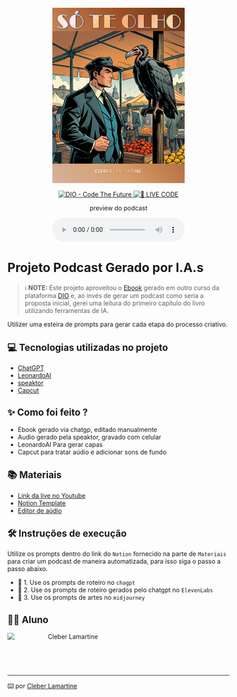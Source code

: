<p align="center">
<img 
    src="assets/capa.png"
    width="300"
/>
</p>

<p align="center">
<a href="https://dio.me/">
    <img 
        src="https://img.shields.io/badge/DIO-Code_The_Future-28DA77?logo=youtube" 
        alt="DIO - Code The Future">
</a>
<a href="https://dio.me/">
<img 
    src="https://img.shields.io/badge/🔴_LIVE_CODE-FF5E72" 
    alt="🔴 LIVE CODE">
</a>
</p>

<p align="center">
    preview do podcast
</p>

<div align="center">
    <audio src="output/podcast_editado.MP3" controls title="Podcast editado"></audio>
</div>

# Projeto Podcast Gerado por I.A.s


 > ℹ️ **NOTE:** Este projeto aproveitou o [Ebook](https://github.com/cleber-lamartine/prompts-recipe-to-create-a-ebook/blob/main/output/So_te_olho.pdf) gerado em outro curso da plataforma [DIO](https://dio.me) e, ao invés de gerar um podcast como seria a proposta inicial, gerei uma leitura do primeiro capítulo do livro utilizando ferramentas de IA.

Utilizer uma esteira de prompts para gerar cada etapa do processo criativo.

## 💻 Tecnologias utilizadas no projeto

- [ChatGPT](https://chat.openai.com/) 
- [LeonardoAI](https://leonardo.ai/)
- [speaktor](https://speaktor.com/)
- [Capcut](https://www.capcut.com/pt-br/)

## ✨ Como foi feito ?

- Ebook gerado via chatgp, editado manualmente
- Audio gerado pela speaktor, gravado com celular
- LeonardoAI Para gerar capas
- Capcut para tratar aúdio e adicionar sons de fundo

## 📚 Materiais

- [Link da live no Youtube](https://www.youtube.com)
- [Notion Template](https://helpful-jump-17b.notion.site/PAS-Podcast-AI-Studio-210489e15d7a4a73b743bb159e45d06f?pvs=4)
- [Editor de aúdio](https://www.capcut.com/editor?from_page=landing_page&__action_from=picture_V%C3%ADdeos%20profissionais%20em%20minutos,%20n%C3%A3o%20em%20horas.)


## 🛠️ Instruções de execução

Utilize os prompts dentro do link do `Notion` fornecido na parte de `Materiais` para criar um podcast de maneira automatizada, para isso siga o passo a passo abaixo.

- 🤖 1. Use os prompts de roteiro no `chagpt`
- 🤖 2. Use os prompts de roteiro gerados pelo chatgpt no  `ElevenLabs`
- 🤖 3. Use os prompts de artes no `midjourney`

## 👨‍💻 Aluno

<p>
    <img 
      align=left 
      margin=10 
      width=80 
      src="https://avatars.githubusercontent.com/u/155782732?s=400&u=a595525649d8e4e9c9242ca16a03d3c7da6d23b8&v=4"
    />
    <p>&nbsp&nbsp&nbspCleber Lamartine<br>
    &nbsp&nbsp&nbsp
</p>
<br/><br/>
<p>

---

⌨️ por [Cleber Lamartine](https://github.com/cleber-lamartine)
